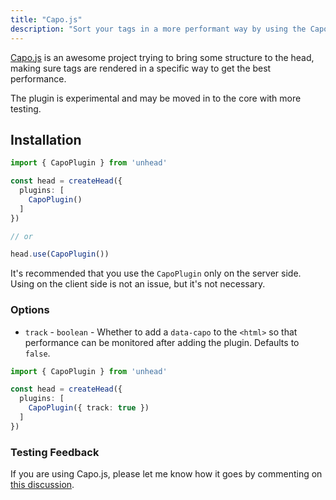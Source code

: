 ```yaml
---
title: "Capo.js"
description: "Sort your tags in a more performant way by using the Capo.js plugin."
---
```


[Capo.js](https://rviscomi.github.io/capo.js/) is an awesome project trying to bring some structure to the head, making sure tags are rendered in
a specific way to get the best performance.

The plugin is experimental and may be moved in to the core with more testing.

## Installation

```ts
import { CapoPlugin } from 'unhead'

const head = createHead({
  plugins: [
    CapoPlugin()
  ]
})

// or

head.use(CapoPlugin())
```

It's recommended that you use the `CapoPlugin` only on the server side. Using on the client side is not an issue, but it's not necessary.

### Options

- `track` - `boolean` - Whether to add a `data-capo` to the `<html>` so that performance can be monitored after adding the plugin. Defaults to `false`.

```ts
import { CapoPlugin } from 'unhead'

const head = createHead({
  plugins: [
    CapoPlugin({ track: true })
  ]
})
```

### Testing Feedback

If you are using Capo.js, please let me know how it goes by commenting on [this discussion](https://github.com/nuxt/nuxt/discussions/22632).
